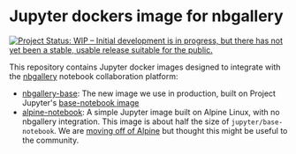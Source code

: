 # Jupyter dockers image for nbgallery

[![Project Status: WIP – Initial development is in progress, but there has not yet been a stable, usable release suitable for the public.](https://www.repostatus.org/badges/latest/wip.svg)](https://www.repostatus.org/#wip)

This repository contains Jupyter docker images designed to integrate with the [nbgallery](https://github.com/nbgallery/nbgallery) notebook collaboration platform:

  * [nbgallery-base](nbgallery-base): The new image we use in production, built on Project Jupyter's [base-notebook image](https://github.com/jupyter/docker-stacks/tree/master/base-notebook)
  * [alpine-notebook](alpine-notebook): A simple Jupyter image built on Alpine Linux, with no nbgallery integration.  This image is about half the size of `jupyter/base-notebook`.  We are [moving off of Alpine](https://github.com/nbgallery/jupyter-alpine#repository-status) but thought this might be useful to the community.
